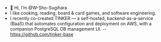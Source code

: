 - 👋 Hi, I’m @W-Sho-Sugihara
-  I like cooking, reading, board & card games, and software engineering.
-  I recently co-created TINKER — a self-hosted, backend-as-a-service (BaaS) that automates configuration and deployment on AWS, with a companion PostgreSQL DB management UI. -- https://github.com/tinker-base

<!---
W-Sho-Sugihara/W-Sho-Sugihara is a ✨ special ✨ repository because its `README.md` (this file) appears on your GitHub profile.
You can click the Preview link to take a look at your changes.
--->
